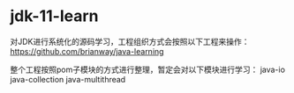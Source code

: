 # jdk-11-learn
对JDK进行系统化的源码学习，工程组织方式会按照以下工程来操作：
https://github.com/brianway/java-learning

整个工程按照pom子模块的方式进行整理，暂定会对以下模块进行学习：
java-io
java-collection
java-multithread
